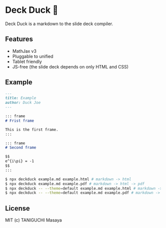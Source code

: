 # Deck Duck 🦆

Deck Duck is a markdown to the slide deck compiler.

## Features

- MathJax v3
- Pluggable to unified
- Tablet friendly
- JS-free (the slide deck depends on only HTML and CSS)

## Example

```markdown
---
title: Example
author: Duck Joe
---

::: frame
# Frist frame

This is the first frame.
:::

::: frame
# Second frame

$$
e^{i\pi} = -1
$$
:::
```

```bash
$ npx deckduck example.md example.html # markdown -> html
$ npx deckduck example.md example.pdf # markdown -> html -> pdf
$ npx deckduck -- --theme=default example.md example.html # markdown -> html, with options
$ npx deckduck -- --theme=default example.md example.pdf # markdown -> html -> pdf, with options
```

## License

MIT (c) TANIGUCHI Masaya